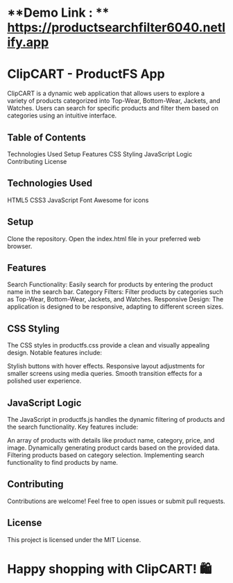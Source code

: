 # **Demo Link  : **  https://productsearchfilter6040.netlify.app

# **ClipCART - ProductFS App**
ClipCART is a dynamic web application that allows users to explore a variety of products categorized into Top-Wear, Bottom-Wear, Jackets, and Watches. Users can search for specific products and filter them based on categories using an intuitive interface.

## **Table of Contents**
Technologies Used
Setup
Features
CSS Styling
JavaScript Logic
Contributing
License

## **Technologies Used**
HTML5
CSS3
JavaScript
Font Awesome for icons

## **Setup**
Clone the repository.
Open the index.html file in your preferred web browser.

## **Features**
Search Functionality: Easily search for products by entering the product name in the search bar.
Category Filters: Filter products by categories such as Top-Wear, Bottom-Wear, Jackets, and Watches.
Responsive Design: The application is designed to be responsive, adapting to different screen sizes.

## **CSS Styling**
The CSS styles in productfs.css provide a clean and visually appealing design. Notable features include:

Stylish buttons with hover effects.
Responsive layout adjustments for smaller screens using media queries.
Smooth transition effects for a polished user experience.

## **JavaScript Logic**
The JavaScript in productfs.js handles the dynamic filtering of products and the search functionality. Key features include:

An array of products with details like product name, category, price, and image.
Dynamically generating product cards based on the provided data.
Filtering products based on category selection.
Implementing search functionality to find products by name.

## **Contributing**
Contributions are welcome! Feel free to open issues or submit pull requests.

## **License**
This project is licensed under the MIT License.

# **Happy shopping with ClipCART! 🛍️**
